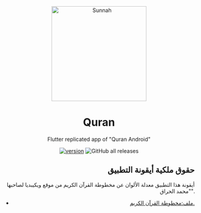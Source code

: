 <div align="center">

<img width="250" alt="Sunnah" src="https://github.com/muslimpack/Quran/assets/50374022/21e5465f-d94c-4129-b365-e4a4f7a58752">

# Quran
Flutter replicated app of "Quran Android"

[![version](https://img.shields.io/badge/version-0.0.0-yellow.svg)](https://github.com/muslimpack/Quran)
![GitHub all releases](https://img.shields.io/github/downloads/muslimpack/Quran/total?color=green&label=Total%20Downloads)

<div align="right">
 
## حقوق ملكية أيقونة التطبيق
  
أيقونة هذا التطبيق معدلة الألوان عن مخطوطة القرآن الكريم من موقع ويكيبديا لصاحبها "محمد الحراق".
 - [ملف:مخطوطة القرآن الكريم.](https://ar.wikipedia.org/wiki/%D9%85%D9%84%D9%81:%D9%85%D8%AE%D8%B7%D9%88%D8%B7%D8%A9_%D8%A7%D9%84%D9%82%D8%B1%D8%A2%D9%86_%D8%A7%D9%84%D9%83%D8%B1%D9%8A%D9%85.svg)
